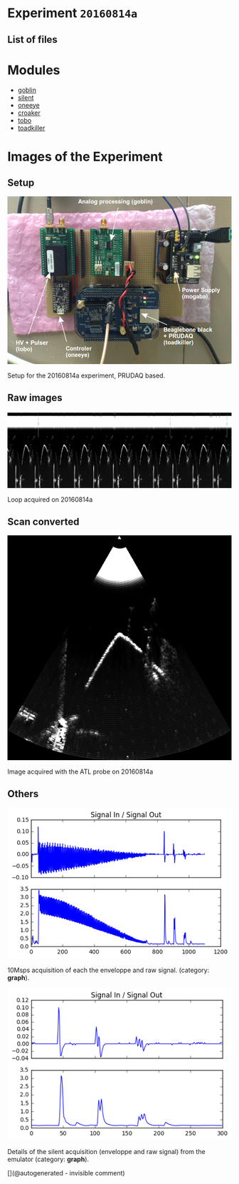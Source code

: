 # Experiment `20160814a`

## List of files




# Modules

* [goblin](/goblin/)
* [silent](/silent/)
* [oneeye](/retired/oneeye/)
* [croaker](/croaker/)
* [tobo](/tobo/)
* [toadkiller](/retired/toadkiller/)




# Images of the Experiment

## Setup

![](/include/20160814/20160814-IMG_3430.png)

Setup for the 20160814a experiment, PRUDAQ based.

## Raw images

![](/include/20160814/sonde3V_1.png)

Loop acquired on 20160814a

## Scan converted

![](/include/20160814/20160814-sonde3V_1-4.csv-SC.png)

Image acquired with the ATL probe on 20160814a

## Others

![](/retired/toadkiller/data/test_enveloppe/SigInSigOut.png)

10Msps acquisition of each the enveloppe and raw signal. (category: __graph__).

![](/retired/toadkiller/data/test_enveloppe/Details.png)

Details of the silent acquisition (enveloppe and raw signal) from the emulator (category: __graph__).










[](@autogenerated - invisible comment)
